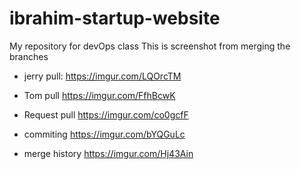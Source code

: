 # ibrahim-startup-website
My repository for devOps class
This is screenshot from merging the branches
- jerry pull: 
https://imgur.com/LQOrcTM

- Tom pull
https://imgur.com/FfhBcwK  

- Request  pull
https://imgur.com/co0gcfF

- commiting 
https://imgur.com/bYQGuLc

- merge history
https://imgur.com/Hj43Ain

